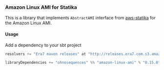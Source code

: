 ### Amazon Linux AMI for Statika

This is a library that implements `AbstractAMI` interface from [aws-statika](https://github.com/ohnosequences/aws-statika) for the Amazon Linux AMI.

#### Usage

Add a dependency to your sbt project

```scala
resolvers += "Era7 maven releases" at "http://releases.era7.com.s3.amazonaws.com"

libraryDependencies += "ohnosequences" %% "amazon-linux-ami" % "0.15.0"
```
